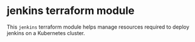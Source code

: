 # jenkins terraform module

This `jenkins` terraform module helps manage resources required to deploy 
jenkins on a Kubernetes cluster.

